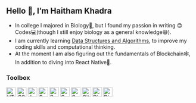 ## Hello 👋, I’m Haitham Khadra

- In college I majored in Biology🧬, but I found my passion in writing 😍Codes💻(though I still enjoy biology as a general knowledge😅).
- I am currently learning [Data Structures and Algorithms](https://ocw.mit.edu/courses/electrical-engineering-and-computer-science/6-006-introduction-to-algorithms-spring-2020/), to improve my coding skills and computational thinking.
- At the moment I am also figuring out the fundamentals of Blockchain🕸, In addition to diving into React Native📱. 

### Toolbox
<div>
  <img src="https://cdn.worldvectorlogo.com/logos/html-1.svg" alt="HTML5 Logo" width="25" height="25"/> 
  <img src="https://cdn.worldvectorlogo.com/logos/css-3.svg" alt="CSS3 Logo" width="25" height="25"/>
  <img src="https://cdn.worldvectorlogo.com/logos/logo-javascript.svg" alt="JavaScript Logo" width="25" height="25"/> 
  <img src="https://cdn.worldvectorlogo.com/logos/python-5.svg" alt="Python Logo" width="25" height="25"/> 
  <img src="https://cdn.worldvectorlogo.com/logos/react-2.svg" alt="React Logo" width="25" height="25"/>
  <img src="https://cdn.worldvectorlogo.com/logos/gatsby.svg" alt="Gatsby Logo" width="25" height="25"/>
  <img src="https://cdn.worldvectorlogo.com/logos/graphql-logo-2.svg" alt="GraphQL Logo" width="25" height="25"/>
  <img src="https://cdn.worldvectorlogo.com/logos/git-icon.svg" alt="Git Logo" width="25" height="25"/> 
  <img src="https://cdn.worldvectorlogo.com/logos/django.svg" alt="Django Logo" width="25" height="25"/>
  <img src="https://cdn.worldvectorlogo.com/logos/sass-1.svg" alt="Django Logo" width="25" height="25"/>
</div>

